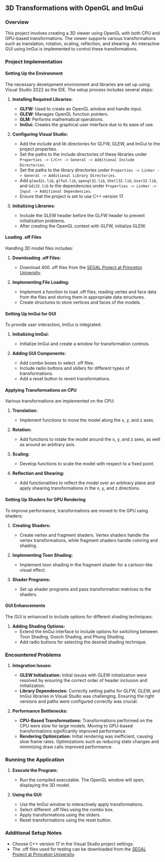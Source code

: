 
## 3D Transformations with OpenGL and ImGui

### Overview
This project involves creating a 3D viewer using OpenGL with both CPU and GPU-based transformations. The viewer supports various transformations such as translation, rotation, scaling, reflection, and shearing. An interactive GUI using ImGui is implemented to control these transformations.

### Project Implementation

#### Setting Up the Environment
The necessary development environment and libraries are set up using Visual Studio 2022 as the IDE. The setup process includes several steps:

1. **Installing Required Libraries:**
   - **GLFW:** Used to create an OpenGL window and handle input.
   - **GLEW:** Manages OpenGL function pointers.
   - **GLM:** Performs mathematical operations.
   - **ImGui:** Creates the graphical user interface due to its ease of use.

2. **Configuring Visual Studio:**
   - Add the include and lib directories for GLFW, GLEW, and ImGui to the project properties.
   - Set the paths to the include directories of these libraries under `Properties -> C/C++ -> General -> Additional Include Directories`.
   - Set the paths to the library directories under `Properties -> Linker -> General -> Additional Library Directories`.
   - Add `glew32s.lib`, `glfw3.lib`, `opengl32.lib`, `Shell32.lib`, `User32.lib`, and `Gdi32.lib` to the dependencies under `Properties -> Linker -> Input -> Additional Dependencies`.
   - Ensure that the project is set to use C++ version 17.

3. **Initializing Libraries:**
   - Include the GLEW header before the GLFW header to prevent initialization problems.
   - After creating the OpenGL context with GLFW, initialize GLEW.

#### Loading .off Files
Handling 3D model files includes:

1. **Downloading .off Files:**
   - Download 400 .off files from the [SEGAL Project at Princeton University](https://segeval.cs.princeton.edu/).

2. **Implementing File Loading:**
   - Implement a function to load .off files, reading vertex and face data from the files and storing them in appropriate data structures.
   - Create structures to store vertices and faces of the models.

#### Setting Up ImGui for GUI
To provide user interaction, ImGui is integrated:

1. **Initializing ImGui:**
   - Initialize ImGui and create a window for transformation controls.

2. **Adding GUI Components:**
   - Add combo boxes to select .off files.
   - Include radio buttons and sliders for different types of transformations.
   - Add a reset button to revert transformations.

#### Applying Transformations on CPU
Various transformations are implemented on the CPU:

1. **Translation:**
   - Implement functions to move the model along the x, y, and z axes.

2. **Rotation:**
   - Add functions to rotate the model around the x, y, and z axes, as well as around an arbitrary axis.

3. **Scaling:**
   - Develop functions to scale the model with respect to a fixed point.

4. **Reflection and Shearing:**
   - Add functionalities to reflect the model over an arbitrary plane and apply shearing transformations in the x, y, and z directions.

#### Setting Up Shaders for GPU Rendering
To improve performance, transformations are moved to the GPU using shaders:

1. **Creating Shaders:**
   - Create vertex and fragment shaders. Vertex shaders handle the vertex transformations, while fragment shaders handle coloring and shading.

2. **Implementing Toon Shading:**
   - Implement toon shading in the fragment shader for a cartoon-like visual effect.

3. **Shader Programs:**
   - Set up shader programs and pass transformation matrices to the shaders.

#### GUI Enhancements
The GUI is enhanced to include options for different shading techniques:

1. **Adding Shading Options:**
   - Extend the ImGui interface to include options for switching between Toon Shading, Gooch Shading, and Phong Shading.
   - Add radio buttons for selecting the desired shading technique.

### Encountered Problems

1. **Integration Issues:**
   - **GLEW Initialization:** Initial issues with GLEW initialization were resolved by ensuring the correct order of header inclusion and initialization.
   - **Library Dependencies:** Correctly setting paths for GLFW, GLEW, and ImGui libraries in Visual Studio was challenging. Ensuring the right versions and paths were configured correctly was crucial.

2. **Performance Bottlenecks:**
   - **CPU-Based Transformations:** Transformations performed on the CPU were slow for large models. Moving to GPU-based transformations significantly improved performance.
   - **Rendering Optimization:** Initial rendering was inefficient, causing slow frame rates. Optimizations such as reducing state changes and minimizing draw calls improved performance.


### Running the Application

1. **Execute the Program:**
   - Run the compiled executable. The OpenGL window will open, displaying the 3D model.

2. **Using the GUI:**
   - Use the ImGui window to interactively apply transformations.
   - Select different .off files using the combo box.
   - Apply transformations using the sliders.
   - Reset transformations using the reset button.

### Additional Setup Notes
- Choose C++ version 17 in the Visual Studio project settings.
- The .off files used for testing can be downloaded from the [SEGAL Project at Princeton University](https://segeval.cs.princeton.edu/).

